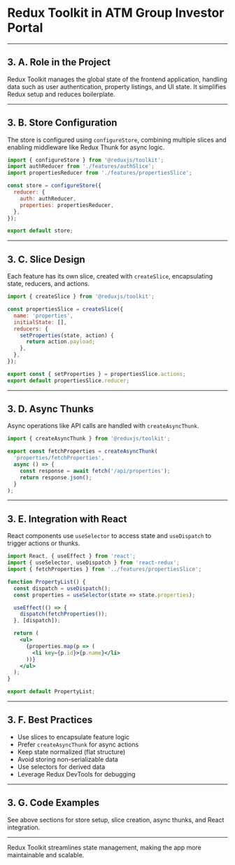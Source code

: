# Redux Toolkit in ATM Group Investor Portal

---

## 3. A. Role in the Project

Redux Toolkit manages the global state of the frontend application, handling data such as user authentication, property listings, and UI state. It simplifies Redux setup and reduces boilerplate.

---

## 3. B. Store Configuration

The store is configured using `configureStore`, combining multiple slices and enabling middleware like Redux Thunk for async logic.

```js
import { configureStore } from '@reduxjs/toolkit';
import authReducer from './features/authSlice';
import propertiesReducer from './features/propertiesSlice';

const store = configureStore({
  reducer: {
    auth: authReducer,
    properties: propertiesReducer,
  },
});

export default store;
```

---

## 3. C. Slice Design

Each feature has its own slice, created with `createSlice`, encapsulating state, reducers, and actions.

```js
import { createSlice } from '@reduxjs/toolkit';

const propertiesSlice = createSlice({
  name: 'properties',
  initialState: [],
  reducers: {
    setProperties(state, action) {
      return action.payload;
    },
  },
});

export const { setProperties } = propertiesSlice.actions;
export default propertiesSlice.reducer;
```

---

## 3. D. Async Thunks

Async operations like API calls are handled with `createAsyncThunk`.

```js
import { createAsyncThunk } from '@reduxjs/toolkit';

export const fetchProperties = createAsyncThunk(
  'properties/fetchProperties',
  async () => {
    const response = await fetch('/api/properties');
    return response.json();
  }
);
```

---

## 3. E. Integration with React

React components use `useSelector` to access state and `useDispatch` to trigger actions or thunks.

```jsx
import React, { useEffect } from 'react';
import { useSelector, useDispatch } from 'react-redux';
import { fetchProperties } from '../features/propertiesSlice';

function PropertyList() {
  const dispatch = useDispatch();
  const properties = useSelector(state => state.properties);

  useEffect(() => {
    dispatch(fetchProperties());
  }, [dispatch]);

  return (
    <ul>
      {properties.map(p => (
        <li key={p.id}>{p.name}</li>
      ))}
    </ul>
  );
}

export default PropertyList;
```

---

## 3. F. Best Practices

- Use slices to encapsulate feature logic
- Prefer `createAsyncThunk` for async actions
- Keep state normalized (flat structure)
- Avoid storing non-serializable data
- Use selectors for derived data
- Leverage Redux DevTools for debugging

---

## 3. G. Code Examples

See above sections for store setup, slice creation, async thunks, and React integration.

---

Redux Toolkit streamlines state management, making the app more maintainable and scalable.